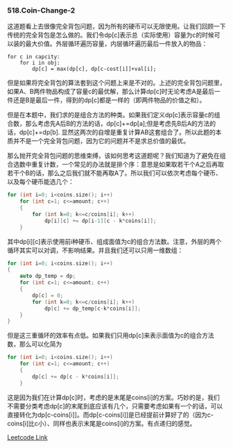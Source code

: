 ### 518.Coin-Change-2

这道题看上去很像完全背包问题，因为所有的硬币可以无限使用。让我们回顾一下传统的完全背包是怎么做的。我们令dp[c]表示总（实际使用）容量为c的时候可以装的最大价值。外层循环遍历容量，内层循环遍历最后一件放入的物品：
```
for c in capcity:
    for i in obj:
        dp[c] = max(dp[c], dp[c-cost[i]]+val[i];
```
但是如果将完全背包的算法套到这个问题上来是不对的。上述的完全背包问题里，如果A、B两件物品构成了容量c的最优解，那么计算dp[c]时无论考虑A是最后一件还是B是最后一件，得到的dp[c]都是一样的（即两件物品的价值之和）。

但是在本题中，我们求的是组合方法的种类。如果我们定义dp[c]表示容量c的组合数，那么考虑先A后B的方法的话，dp[c]+=dp[a];但是考虑先B后A的方法的话，dp[c]+=dp[b]. 显然这两次的自增是重复计算AB这套组合了。所以此题的本质并不是一个完全背包问题，因为它的问题并不是求总价值的最优。

那么抛开完全背包问题的思维束缚，该如何思考这道题呢？我们知道为了避免在组合选数中重复计数，一个常见的办法就是排个序：意思是如果取若干个A之后再取若干个B的话，那么之后我们就不能再取A了。所以我们可以依次考虑每个硬币、以及每个硬币能选几个：
```cpp
for (int i=0; i<coins.size(); i++)
    for (int c=1; c<=amount; c++)
    {
        for (int k=0; k<=c/coins[i]; k++)
            dp[i][c] += dp[i-1][c - k*coins[i]];
    }
```
其中dp[i][c]表示使用前i种硬币、组成面值为c的组合方法数。注意，外层的两个循环其实可以对调，不影响结果。并且我们还可以只用一维数组：
```cpp
for (int i=0; i<coins.size(); i++)
{            
    auto dp_temp = dp;            
    for (int c=1; c<=amount; c++)
    {
        dp[c] = 0;
        for (int k=0; k<=c/coins[i]; k++)
            dp[c] += dp_temp[c-k*coins[i]];
    }
}
```

但是这三重循环的效率有点低。如果我们只用dp[c]来表示面值为c的组合方法数，那么可以化简为
```cpp
for (int i=0; i<coins.size(); i++)
    for (int c=1; c<=amount; c++)
    {        
        dp[c] += dp[c - k*coins[i]];
    }
```
这是因为我们在计算dp[c]时，考虑的是末尾是coins[i]的方案。巧妙的是，我们不需要分类考虑dp[c]的末尾到底应该有几个，只需要考虑如果有一个的话，可以直接转化为dp[c-coins[i]]。而dp[c-coins[i]]是已经提前计算好了的（因为c-coins[i]比c小）、同样也表示末尾是coins[i]的方案。有点递归的感觉。

[Leetcode Link](https://leetcode.com/problems/coin-change-2)
